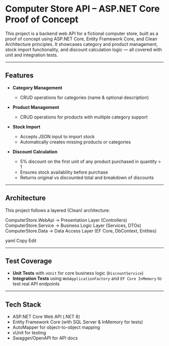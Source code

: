 # Computer Store API – ASP.NET Core Proof of Concept

This project is a backend web API for a fictional computer store, built as a proof of concept using ASP.NET Core, Entity Framework Core, and Clean Architecture principles. It showcases category and product management, stock import functionality, and discount calculation logic — all covered with unit and integration tests.

---

##  Features

- **Category Management**
  - CRUD operations for categories (name & optional description)

- **Product Management**
  - CRUD operations for products with multiple category support

- **Stock Import**
  - Accepts JSON input to import stock
  - Automatically creates missing products or categories

- **Discount Calculation**
  - 5% discount on the first unit of any product purchased in quantity > 1
  - Ensures stock availability before purchase
  - Returns original vs discounted total and breakdown of discounts

---

##  Architecture

This project follows a layered (Clean) architecture:

ComputerStore.WebApi → Presentation Layer (Controllers)
ComputerStore.Service → Business Logic Layer (Services, DTOs)
ComputerStore.Data → Data Access Layer (EF Core, DbContext, Entities)

yaml
Copy
Edit

---

##  Test Coverage

-  **Unit Tests** with `xUnit` for core business logic (`DiscountService`)
-  **Integration Tests** using `WebApplicationFactory` and `EF Core InMemory` to test real API endpoints

---

##  Tech Stack

- ASP.NET Core Web API (.NET 8)
- Entity Framework Core (with SQL Server & InMemory for tests)
- AutoMapper for object-to-object mapping
- xUnit for testing
- Swagger/OpenAPI for API docs

